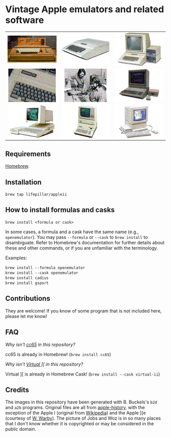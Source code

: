 # Vintage Apple emulators and related software

<table style="padding:10 px;">
  <tr>
    <td><img src="images/i.png" alt="Apple I"></td>
    <td><img src="images/ii.png" alt="Apple II"></td>
    <td><img src="images/ii+.png" alt="Apple II+"></td>
  </tr>
  <tr>
    <td><img src="images/iie.png" alt="Apple IIe"></td>
    <td><img src="images/jobs_woz.png" alt="Jobs and Woz"></td>
    <td><img src="images/iiee.png" alt="Apple //e Platinum"></td>
  </tr>
  <tr>
    <td><img src="images/iic.png" alt="Apple //c"></td>
    <td><img src="images/iii+.png" alt="Apple ///+"></td>
    <td><img src="images/iigs.png" alt="Apple //GS"></td>
  </tr>
</table>


## Requirements

[Homebrew](http://brew.sh).


## Installation

    brew tap lifepillar/appleii


## How to install formulas and casks

    brew install <formula or cask>

In some cases, a formula and a cask have the same name (e.g., `openemulator`).
You may pass `--formula` or `--cask` to `brew install` to disambiguate. Refer
to Homebrew's documentation for further details about these and other commands,
or if you are unfamiliar with the terminology.

Examples:

    brew install --formula openemulator
    brew install --cask openemulator
    brew install cadius
    brew install gsport


## Contributions

They are welcome! If you know of some program that is not included here, please
let me know!


## FAQ

_Why isn't [cc65](https://cc65.github.io/cc65/) in this repository?_

cc65 is already in Homebrew! (`brew install cc65`)

_Why isn't [Virtual \]\[](http://www.virtualii.com) in this repository?_

Virtual ][ is already in Homebrew Cask! (`brew install --cask virtual-ii`)


## Credits

The images in this repository have been generated with B. Buckels's `b2d` and
`a2b` programs. Original files are all from
[apple-history](http://apple-history.com), with the exception of the Apple I
(original from
[Wikipedia](https://en.wikipedia.org/wiki/File:Apple_I_Computer.jpg)) and the
Apple ][e (courtesy of [W.
Warby](https://www.flickr.com/photos/wwarby/16614254568/)). The picture of Jobs
and Woz is in so many places that I don't know whether it is copyrighted or may
be considered in the public domain.
